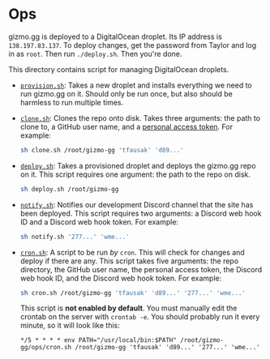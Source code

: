 # Ops

gizmo.gg is deployed to a DigitalOcean droplet. Its IP address is
`138.197.83.137`. To deploy changes, get the password from Taylor and log in as
`root`. Then run `./deploy.sh`. Then you're done.

This directory contains script for managing DigitalOcean droplets.

- [`provision.sh`](./provision.sh): Takes a new droplet and installs everything
  we need to run gizmo.gg on it. Should only be run once, but also should be
  harmless to run multiple times.

- [`clone.sh`](./clone.sh): Clones the repo onto disk. Takes three arguments:
  the path to clone to, a GitHub user name, and a [personal access token][].
  For example:

  ``` sh
  sh clone.sh /root/gizmo-gg 'tfausak' 'd89...'
  ```

- [`deploy.sh`](./deploy.sh): Takes a provisioned droplet and deploys the
  gizmo.gg repo on it. This script requires one argument: the path to the repo
  on disk.

  ``` sh
  sh deploy.sh /root/gizmo-gg
  ```

- [`notify.sh`](./notify.sh): Notifies our development Discord channel that the
  site has been deployed. This script requires two arguments: a Discord web
  hook ID and a Discord web hook token. For example:

  ``` sh
  sh notify.sh '277...' 'wme...'
  ```

- [`cron.sh`](./cron.sh): A script to be run *by* `cron`. This will check for
  changes and deploy if there are any. This script takes five arguments: the
  repo directory, the GitHub user name, the personal access token, the Discord
  web hook ID, and the Discord web hook token. For example:

  ``` sh
  sh cron.sh /root/gizmo-gg 'tfausak' 'd89...' '277...' 'wme...'
  ```

  This script is **not enabled by default**. You must manually edit the crontab
  on the server with `crontab -e`. You should probably run it every minute, so
  it will look like this:

  ```
  */5 * * * * env PATH="/usr/local/bin:$PATH" /root/gizmo-gg/ops/cron.sh /root/gizmo-gg 'tfausak' 'd89...' '277...' 'wme...'
  ```

[personal access token]: https://help.github.com/articles/creating-an-access-token-for-command-line-use/
